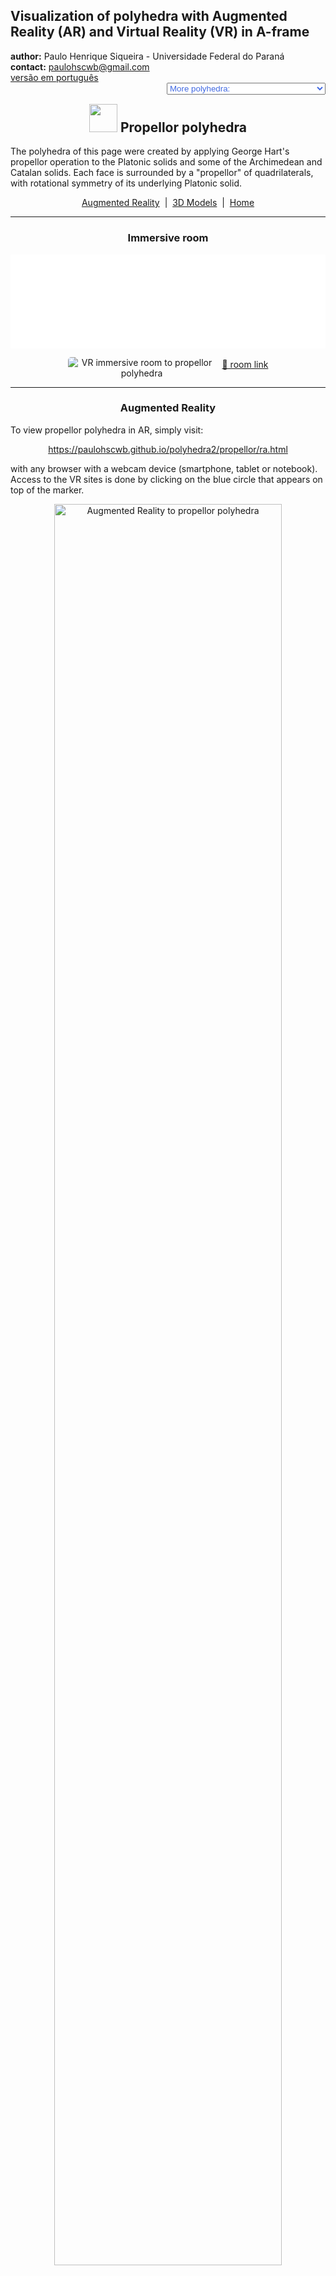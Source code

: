 <link rel="stylesheet" href="../scripts/style.css">
<meta charset="utf-8">
<link rel="icon" type="image/png" href="vr/salas/imagens/icone.png">
<h2>Visualization of polyhedra with Augmented Reality (AR) and Virtual Reality (VR) in A-frame</h2>
 <b>author:</b> Paulo Henrique Siqueira - Universidade Federal do Paraná
 <br><b>contact:</b> <a href="#">paulohscwb@gmail.com</a>
 <br><a href="https://paulohscwb.github.io/polyhedra2/propellor/pt-br/">versão em português</a>
 <form style="margin: 0 auto; float:right; text-align:right; width:100%; margin-bottom:15px;">
	<select id="url" onchange="urlHandler(this.value)" style="color:royalblue;">
		<option disabled selected value>More polyhedra:</option>
		<option value="../ArchimedeanCatalanHulls/">Archimedean and Catalan convex hulls</option>
		<option value="../fractalplatonic/">Platonic polyhedra fractals</option>
		<option value="../fractalnonconvex/">Non convex polyhedra fractals</option>
		<option value="../fractalarchimedean/">Archimedean polyhedra fractals</option>
		<option value="../chamfered/">Chamfered polyhedra</option>
		<option disabled value="../propellor/">Propellor polyhedra</option>
		<option value="../diamonds/">Diamond polyhedra</option>
	</select>
</form>
<script>
function urlHandler(value) {                               
    window.location.assign(`${value}`);
}
</script>

<p id="p1"></p>
  <h2 align="center"><img src="vr/salas/imagens/icone.png" style="margin-bottom:-10px" width="45"> Propellor polyhedra</h2>
The polyhedra of this page were created by applying George Hart's propellor operation to the Platonic solids and some of the Archimedean and Catalan solids. Each face is surrounded by a "propellor" of quadrilaterals, with rotational symmetry of its underlying Platonic solid.

 <p align="center"><a href="#ra">Augmented Reality</a><span>&nbsp;&nbsp;|&nbsp;&nbsp;</span><a href="#m3d">3D Models</a><span>&nbsp;&nbsp;|&nbsp;&nbsp;</span><a href="../">Home</a></p>
  <hr>
 <h3 align="center">Immersive room</h3>
  <div class="embed-container"><iframe width="100%" src="sala.htm" title="Sala Imersiva dos Poliedros de hélice" frameborder="0" loading="lazy"></iframe></div>
  <p align="center"><img align="middle" src="../../geometria-descritiva/videos/propellor.gif" style="max-width: 47%; border-radius:5px; margin-right:10px" loading="lazy" alt="VR immersive room to propellor polyhedra"/><a href="sala.htm" target="_blank">&#x1f517; room link</a></p>  
  <hr> 
  <h3 id="ra" align="center">Augmented Reality</h3>
  To view propellor polyhedra in AR, simply visit:
<p align="center"><a href="ra.html" class="raAR" target="_blank">https://paulohscwb.github.io/polyhedra2/propellor/ra.html</a></p> 
with any browser with a webcam device (smartphone, tablet or notebook). 
<br>Access to the VR sites is done by clicking on the blue circle that appears on top of the marker.
<p align="center"><img style="border-radius:7px;" alt="Augmented Reality to propellor polyhedra" src="ar/example.jpg" width="85%"></p>
<p align="center"><img src="ar/propellor.gif" alt="Augmented Reality to propellor polyhedra" style="max-width: 92%; border-radius:5px;" loading="lazy"/></p>
<hr>
<h3 id="m3d" align="center">3D models</h3>
<!-- <iframe width="560" height="315" style="max-width:100%" src="https://www.youtube.com/embed/videoseries?list=PLy0I_lGW8HxU-mneUmSsccpRAAwbErHFq" title="YouTube video player" frameborder="0" allow="accelerometer; autoplay; clipboard-write; encrypted-media; gyroscope; picture-in-picture; web-share" allowfullscreen></iframe> -->
<h4>1. Propellor tetrahedron</h4>
<a href="vr/PropellorTetrahedron.htm" target="_blank" title="3D model" class="fotoA"><img src="ar/62A.png" class="foto" alt="Propellor Tetrahedron"></a><img src="ar/62.png" class="qr">
 <br><br><br>A propellor tetrahedron is a polyhedron obtained by performing propellor operations on a regular tetrahedron. 
 <br><br><br><b>Faces:</b> 4 equilateral triangles and 12 kites | <b>Edges:</b> 30 | <b>Vertices:</b> 16. <a href="http://dmccooey.com/polyhedra/Propellor.html" target="_blank">More...</a>
 <br><a href="ra.html" class="raAR" title="Augmented reality" target="_blank"></a>
<hr>
<h4>2. Propellor cube</h4>
<a href="vr/PropellorCube.htm" target="_blank" title="3D model" class="fotoA"><img src="ar/63A.png" class="foto" alt="Propellor Cube"></a><img src="ar/63.png" class="qr">
 <br><br><br>A propellor cube is a polyhedron obtained by performing propellor operations on a cube. 
 <br><br><br><b>Faces:</b> 6 squares and 24 kites | <b>Edges:</b> 60 | <b>Vertices:</b> 32. <a href="http://dmccooey.com/polyhedra/Propellor.html" target="_blank">More...</a>
 <br><a href="ra.html" class="raAR" title="Augmented reality" target="_blank"></a>
<hr>
<h4>3. Propellor octahedron</h4>
<a href="vr/PropellorOctahedron.htm" target="_blank" title="3D model" class="fotoA"><img src="ar/64A.png" class="foto" alt="Propellor octahedron"></a><img src="ar/64.png" class="qr">
 <br><br><br>A propellor octahedron is a polyhedron obtained by performing propellor operations on a regular octahedron. 
 <br><br><br><b>Faces:</b> 8 equilateral triangles and 24 kites | <b>Edges:</b> 60 | <b>Vertices:</b> 30. <a href="http://dmccooey.com/polyhedra/Propellor.html" target="_blank">More...</a>
 <br><a href="ra.html" class="raAR" title="Augmented reality" target="_blank"></a>
<hr>
<h4>4. Propellor icosahedron</h4>
<a href="vr/PropellorIcosahedron.htm" target="_blank" title="3D model" class="fotoA"><img src="ar/65A.png" class="foto" alt="Propellor icosahedron"></a><img src="ar/65.png" class="qr">
 <br><br><br>A propellor icosahedron is a polyhedron obtained by performing propellor operations on a regular icosahedron. 
 <br><br><br><b>Faces:</b> 20 equilateral triangles and 60 kites | <b>Edges:</b> 150 | <b>Vertices:</b> 72. <a href="http://dmccooey.com/polyhedra/Propellor.html" target="_blank">More...</a>
 <br><a href="ra.html" class="raAR" title="Augmented reality" target="_blank"></a>
<hr>
<h4>5. Propellor dodecahedron</h4>
<a href="vr/PropellorDodecahedron.htm" target="_blank" title="3D model" class="fotoA"><img src="ar/66A.png" class="foto" alt="Propellor dodecahedron"></a><img src="ar/66.png" class="qr">
 <br><br><br>A propellor dodecahedron is a polyhedron obtained by performing propellor operations on a regular dodecahedron. 
 <br><br><br><b>Faces:</b> 12 regular pentagons and 60 kites | <b>Edges:</b> 150 | <b>Vertices:</b> 80. <a href="http://dmccooey.com/polyhedra/Propellor.html" target="_blank">More...</a>
 <br><a href="ra.html" class="raAR" title="Augmented reality" target="_blank"></a>
<hr>
<h4>6. Propellor truncated octahedron</h4>
<a href="vr/PropellorTruncatedOctahedron.htm" target="_blank" title="3D model" class="fotoA"><img src="ar/67A.png" class="foto" alt="Propellor Truncated Octahedron"></a><img src="ar/67.png" class="qr">
 <br><br><br>A propellor truncated octahedron is a polyhedron obtained by performing propellor operations on an Archimedean truncated octahedron. 
 <br><br><br><b>Faces:</b> 6 squares, 8 hexagons and 72 quadrilaterals | <b>Edges:</b> 180 | <b>Vertices:</b> 96. <a href="http://dmccooey.com/polyhedra/Propellor.html" target="_blank">More...</a>
 <br><a href="ra.html" class="raAR" title="Augmented reality" target="_blank"></a>
<hr>
<h4>7. Propellor tetrakis hexahedron</h4>
<a href="vr/PropellorTetrakisHexahedron.htm" target="_blank" title="3D model" class="fotoA"><img src="ar/68A.png" class="foto" alt="Propellor tetrakis hexahedron"></a><img src="ar/68.png" class="qr">
 <br><br><br>A propellor tetrakis hexahedron is a polyhedron obtained by performing propellor operations on a Catalan tetrakis hexahedron. 
 <br><br><br><b>Faces:</b> 24 acute triangles, 24 kites and 48 quadrilaterals | <b>Edges:</b> 180 | <b>Vertices:</b> 86. <a href="http://dmccooey.com/polyhedra/Propellor.html" target="_blank">More...</a>
 <br><a href="ra.html" class="raAR" title="Augmented reality" target="_blank"></a>
<hr>
<h4>8. Propellor snub cube</h4>
<a href="vr/PropellorSnubCube.htm" target="_blank" title="3D model" class="fotoA"><img src="ar/69A.png" class="foto" alt="Propellor snub cube"></a><img src="ar/69.png" class="qr">
 <br><br><br>A propellor snub cube is a polyhedron obtained by performing propellor operations on an Archimedean snub cube. 
 <br><br><br><b>Faces:</b> 8 equilateral triangles, 24 acute triangles, 6 squares and 120 quadrilaterals | <b>Edges:</b> 300 | <b>Vertices:</b> 144. <a href="http://dmccooey.com/polyhedra/Propellor.html" target="_blank">More...</a>
 <br><a href="ra.html" class="raAR" title="Augmented reality" target="_blank"></a>
<hr>
<h4>9. Propellor pentagonal icositetrahedron</h4>
<a href="vr/PropellorPentagonalIcositetrahedron.htm" target="_blank" title="3D model" class="fotoA"><img src="ar/70A.png" class="foto" alt="Propellor pentagonal icositetrahedron"></a><img src="ar/70.png" class="qr">
 <br><br><br>A propellor pentagonal icositetrahedron is a polyhedron obtained by performing propellor operations on a Catalan pentagonal icositetrahedron. 
 <br><br><br><b>Faces:</b> 48 kites, 72 quadrilaterals and 24 pentagons | <b>Edges:</b> 300 | <b>Vertices:</b> 158. <a href="http://dmccooey.com/polyhedra/Propellor.html" target="_blank">More...</a>
 <br><a href="ra.html" class="raAR" title="Augmented reality" target="_blank"></a>
<hr>
<h4>10. Propellor truncated cuboctahedron</h4>
<a href="vr/PropellorTruncatedCuboctahedron.htm" target="_blank" title="3D model" class="fotoA"><img src="ar/71A.png" class="foto" alt="Propellor truncated cuboctahedron"></a><img src="ar/71.png" class="qr">
 <br><br><br>A propellor truncated cuboctahedron is a polyhedron obtained by performing propellor operations on an Archimedean truncated cuboctahedron. 
 <br><br><br><b>Faces:</b> 12 rhombi, 150 quadrilaterals, 6 octagons and 8 hexagons | <b>Edges:</b> 360 | <b>Vertices:</b> 192. <a href="http://dmccooey.com/polyhedra/Propellor.html" target="_blank">More...</a>
 <br><a href="ra.html" class="raAR" title="Augmented reality" target="_blank"></a>
 <p class="topop"><a href="#p1" class="topo">back to top</a></p>
<hr>
<h4>11. Propellor disdyakis dodecahedron</h4>
<a href="vr/PropellorDisdyakisDodecahedron.htm" target="_blank" title="3D model" class="fotoA"><img src="ar/72A.png" class="foto" alt="Propellor disdyakis dodecahedron"></a><img src="ar/72.png" class="qr">
 <br><br><br>A propellor disdyakis dodecahedron is a polyhedron obtained by performing propellor operations on a Catalan disdyakis dodecahedron. 
 <br><br><br><b>Faces:</b> 48 acute triangles and 144 quadrilaterals | <b>Edges:</b> 360 | <b>Vertices:</b> 170. <a href="http://dmccooey.com/polyhedra/Propellor.html" target="_blank">More...</a>
 <br><a href="ra.html" class="raAR" title="Augmented reality" target="_blank"></a>
<hr>
<h4>12. Propellor truncated icosahedron</h4>
<a href="vr/PropellorTruncatedIcosahedron.htm" target="_blank" title="3D model" class="fotoA"><img src="ar/73A.png" class="foto" alt="Propellor truncated icosahedron"></a><img src="ar/73.png" class="qr">
 <br><br><br>A propellor truncated icosahedron is a polyhedron obtained by performing propellor operations on an Archimedean truncated icosahedron. 
 <br><br><br><b>Faces:</b> 12 regular pentagons, 20 hexágonos and 180 quadrilaterals | <b>Edges:</b> 450 | <b>Vertices:</b> 240. <a href="http://dmccooey.com/polyhedra/Propellor.html" target="_blank">More...</a>
 <br><a href="ra.html" class="raAR" title="Augmented reality" target="_blank"></a>
<hr>
<h4>13. Propellor pentakis dodecahedron</h4>
<a href="vr/PropellorPentakisDodecahedron.htm" target="_blank" title="3D model" class="fotoA"><img src="ar/74A.png" class="foto" alt="Propellor pentakis dodecahedron"></a><img src="ar/74.png" class="qr">
 <br><br><br>A propellor pentakis dodecahedron is a polyhedron obtained by performing propellor operations on a Catalan pentakis dodecahedron. 
 <br><br><br><b>Faces:</b> 60 acute triangles, 60 kites and 120 quadrilaterals | <b>Edges:</b> 450 | <b>Vertices:</b> 212. <a href="http://dmccooey.com/polyhedra/Propellor.html" target="_blank">More...</a>
 <br><a href="ra.html" class="raAR" title="Augmented reality" target="_blank"></a>
<hr>
<h4>14. Propellor truncated icosidodecahedron</h4>
<a href="vr/PropellorTruncatedIcosidodecahedron.htm" target="_blank" title="3D model" class="fotoA"><img src="ar/75A.png" class="foto" alt="Propellor truncated icosidodecahedron"></a><img src="ar/75.png" class="qr">
 <br><br><br>A propellor truncated icosidodecahedron is a polyhedron obtained by performing propellor operations on an Archimedean truncated icosidodecahedron. 
 <br><br><br><b>Faces:</b> 30 rhombi, 20 hexagons, 12 decagons and 360 quadrilaterals | <b>Edges:</b> 900 | <b>Vertices:</b> 480. <a href="http://dmccooey.com/polyhedra/Propellor.html" target="_blank">More...</a>
 <br><a href="ra.html" class="raAR" title="Augmented reality" target="_blank"></a>
<hr>
<h4>15. Propellor disdyakis triacontahedron</h4>
<a href="vr/PropellorDisdyakisTriacontahedron.htm" target="_blank" title="3D model" class="fotoA"><img src="ar/76A.png" class="foto" alt="Propellor disdyakis triacontahedron"></a><img src="ar/76.png" class="qr">
 <br><br><br>A propellor disdyakis triacontahedron is a polyhedron obtained by performing propellor operations on a Catalan disdyakis triacontahedron. 
 <br><br><br><b>Faces:</b> 120 acute triangles and 360 quadrilaterals | <b>Edges:</b> 900 | <b>Vertices:</b> 422. <a href="http://dmccooey.com/polyhedra/Propellor.html" target="_blank">More...</a>
 <br><a href="ra.html" class="raAR" title="Augmented reality" target="_blank"></a>
<p class="topop"><a href="#p1" class="topo">back to top</a></p>
<hr>

<br><a rel="license" href="http://creativecommons.org/licenses/by-nc-nd/4.0/"><img alt="Licença Creative Commons" style="border-width:0" src="https://i.creativecommons.org/l/by-nc-nd/4.0/88x31.png" loading="lazy"/></a><br /><span xmlns:dct="http://purl.org/dc/terms/" property="dct:title">Propellor polyhedra - Visualization of polyhedra with Augmented Reality and Virtual Reality</span> by <a xmlns:cc="http://creativecommons.org/ns#" href="https://paulohscwb.github.io/polyhedra2/propellor/" property="cc:attributionName" rel="cc:attributionURL">Paulo Henrique Siqueira</a> is licensed with a license <a rel="license" href="http://creativecommons.org/licenses/by-nc-nd/4.0/">Creative Commons Attribution-NonCommercial-NoDerivatives 4.0 International</a>.

<h4>How to cite this work:</h4> 
<p>Siqueira, P.H., "Propellor polyhedra - Visualization of polyhedra with Augmented Reality and Virtual Reality". Available in: <https://paulohscwb.github.io/polyhedra2/propellor/>, November 2023.</p>
<!--<a target="_blank" href="https://doi.org/10.5281/zenodo.8272770"><img src="https://zenodo.org/badge/DOI/10.5281/zenodo.8272770.svg" alt="DOI"></a>-->
<br><br><b>References:</b>
<br>Weisstein, Eric W. "Archimedean Solid" From MathWorld-A Wolfram Web Resource. <a href="http://mathworld.wolfram.com/ArchimedeanSolid.html" target="_blank">http://mathworld.wolfram.com/ArchimedeanSolid.html</a>
<br>Weisstein, Eric W. "Platonic Solid" From MathWorld-A Wolfram Web Resource. <a href="http://mathworld.wolfram.com/PlatonicSolid.html" target="_blank">http://mathworld.wolfram.com/PlatonicSolid.html</a>
<br>Weisstein, Eric W. "Archimedean Dual" From MathWorld-A Wolfram Web Resource. <a href="https://mathworld.wolfram.com/ArchimedeanDual.html" target="_blank">https://mathworld.wolfram.com/ArchimedeanDual.html</a>
<br>Weisstein, Eric W. "Uniform Polyhedron." From MathWorld--A Wolfram Web Resource. <a href="https://mathworld.wolfram.com/UniformPolyhedron.html" target="_blank">https://mathworld.wolfram.com/UniformPolyhedron.html</a>
<br>Wikipedia <a href="https://en.wikipedia.org/wiki/Archimedean_solid" target="_blank">https://en.wikipedia.org/wiki/Archimedean_solid</a>
<br>Wikipedia <a href="https://en.wikipedia.org/wiki/en.wikipedia.org/wiki/Platonic_solid" target="_blank">https://en.wikipedia.org/wiki/Platonic_solid</a>
<br>McCooey, David I. "Visual Polyhedra". <a href="http://dmccooey.com/polyhedra/" target="_blank">http://dmccooey.com/polyhedra/</a>

